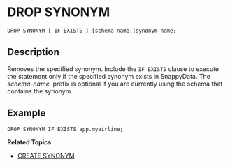 # DROP SYNONYM

```no-highlight
DROP SYNONYM [ IF EXISTS ] [schema-name.]synonym-name;
```

## Description

Removes the specified synonym. Include the `IF EXISTS` clause to execute the statement only if the specified synonym exists in SnappyData. The *schema-name.* prefix is optional if you are currently using the schema that contains the synonym.

## Example

```no-highlight
DROP SYNONYM IF EXISTS app.myairline;
```

**Related Topics**</br>

* [CREATE SYNONYM](create-synonym.md)

